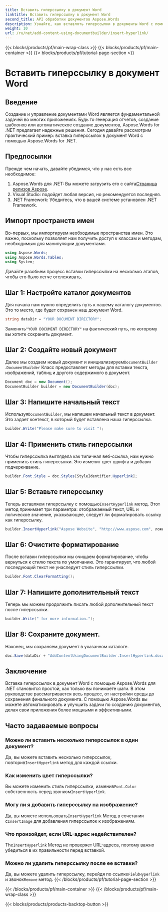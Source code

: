 ```yaml
---
title: Вставить гиперссылку в документ Word
linktitle: Вставить гиперссылку в документ Word
second_title: API обработки документов Aspose.Words
description: Узнайте, как вставлять гиперссылки в документы Word с помощью Aspose.Words для .NET с помощью нашего пошагового руководства. Идеально подходит для автоматизации задач по созданию документов.
weight: 10
url: /ru/net/add-content-using-documentbuilder/insert-hyperlink/
---
```


{{< blocks/products/pf/main-wrap-class >}}
{{< blocks/products/pf/main-container >}}
{{< blocks/products/pf/tutorial-page-section >}}

# Вставить гиперссылку в документ Word

## Введение

Создание и управление документами Word является фундаментальной задачей во многих приложениях. Будь то генерация отчетов, создание шаблонов или автоматическое создание документов, Aspose.Words for .NET предлагает надежные решения. Сегодня давайте рассмотрим практический пример: вставка гиперссылок в документ Word с помощью Aspose.Words for .NET.

## Предпосылки

Прежде чем начать, давайте убедимся, что у нас есть все необходимое:

1.  Aspose.Words для .NET: Вы можете загрузить его с сайта[Страница релизов Aspose](https://releases.aspose.com/words/net/).
2. Visual Studio: подойдет любая версия, но рекомендуется последняя.
3. .NET Framework: Убедитесь, что в вашей системе установлен .NET Framework.

## Импорт пространств имен

Во-первых, мы импортируем необходимые пространства имен. Это важно, поскольку позволяет нам получить доступ к классам и методам, необходимым для манипуляции документами.

```csharp
using Aspose.Words;
using Aspose.Words.Tables;
using System;
```

Давайте разобьем процесс вставки гиперссылки на несколько этапов, чтобы его было легче отслеживать.

## Шаг 1: Настройте каталог документов

Для начала нам нужно определить путь к нашему каталогу документов. Это то место, где будет сохранен наш документ Word.

```csharp
string dataDir = "YOUR DOCUMENT DIRECTORY";
```

 Заменять`"YOUR DOCUMENT DIRECTORY"` на фактический путь, по которому вы хотите сохранить документ.

## Шаг 2: Создайте новый документ

 Далее мы создаем новый документ и инициализируем`DocumentBuilder` .`DocumentBuilder` Класс предоставляет методы для вставки текста, изображений, таблиц и другого содержимого в документ.

```csharp
Document doc = new Document();
DocumentBuilder builder = new DocumentBuilder(doc);
```

## Шаг 3: Напишите начальный текст

 Используя`DocumentBuilder`, мы напишем начальный текст в документ. Это задает контекст, в который будет вставлена наша гиперссылка.

```csharp
builder.Write("Please make sure to visit ");
```

## Шаг 4: Применить стиль гиперссылки

Чтобы гиперссылка выглядела как типичная веб-ссылка, нам нужно применить стиль гиперссылки. Это изменит цвет шрифта и добавит подчеркивание.

```csharp
builder.Font.Style = doc.Styles[StyleIdentifier.Hyperlink];
```

## Шаг 5: Вставьте гиперссылку

 Теперь вставляем гиперссылку с помощью`InsertHyperlink` метод. Этот метод принимает три параметра: отображаемый текст, URL и логическое значение, указывающее, следует ли форматировать ссылку как гиперссылку.

```csharp
builder.InsertHyperlink("Aspose Website", "http://www.aspose.com", ложь);
```

## Шаг 6: Очистите форматирование

После вставки гиперссылки мы очищаем форматирование, чтобы вернуться к стилю текста по умолчанию. Это гарантирует, что любой последующий текст не унаследует стиль гиперссылки.

```csharp
builder.Font.ClearFormatting();
```

## Шаг 7: Напишите дополнительный текст

Теперь мы можем продолжить писать любой дополнительный текст после гиперссылки.

```csharp
builder.Write(" for more information.");
```

## Шаг 8: Сохраните документ.

Наконец, мы сохраняем документ в указанном каталоге.

```csharp
doc.Save(dataDir + "AddContentUsingDocumentBuilder.InsertHyperlink.docx");
```

## Заключение

Вставка гиперссылок в документ Word с помощью Aspose.Words для .NET становится простой, как только вы понимаете шаги. В этом руководстве рассматривается весь процесс, от настройки среды до сохранения финального документа. С помощью Aspose.Words вы можете автоматизировать и улучшить задачи по созданию документов, делая свои приложения более мощными и эффективными.

## Часто задаваемые вопросы

### Можно ли вставить несколько гиперссылок в один документ?

 Да, вы можете вставить несколько гиперссылок, повторив`InsertHyperlink` метод для каждой ссылки.

### Как изменить цвет гиперссылки?

 Вы можете изменить стиль гиперссылки, изменив`Font.Color` собственность перед звонком`InsertHyperlink`.

### Могу ли я добавить гиперссылку на изображение?

 Да, вы можете использовать`InsertHyperlink` Метод в сочетании с`InsertImage` для добавления гиперссылок к изображениям.

### Что произойдет, если URL-адрес недействителен?

 The`InsertHyperlink` Метод не проверяет URL-адреса, поэтому важно убедиться в их правильности перед вставкой.

### Можно ли удалить гиперссылку после ее вставки?

 Да, вы можете удалить гиперссылку, перейдя по ссылке`FieldHyperlink` и звонок`Remove` метод.
{{< /blocks/products/pf/tutorial-page-section >}}

{{< /blocks/products/pf/main-container >}}
{{< /blocks/products/pf/main-wrap-class >}}

{{< blocks/products/products-backtop-button >}}
